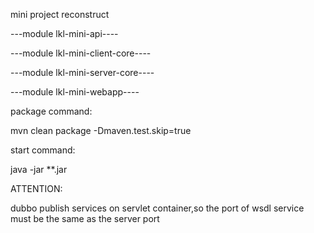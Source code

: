 mini project reconstruct 

---module lkl-mini-api----



---module lkl-mini-client-core----



---module lkl-mini-server-core----



---module lkl-mini-webapp----

package command:

mvn clean package -Dmaven.test.skip=true

start command:

java -jar **.jar


ATTENTION:

dubbo publish services on servlet container,so the port of wsdl service must be the same as the  server port 